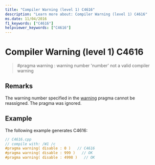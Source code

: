 ```yaml
---
title: "Compiler Warning (level 1) C4616"
description: "Learn more about: Compiler Warning (level 1) C4616"
ms.date: 11/04/2016
f1_keywords: ["C4616"]
helpviewer_keywords: ["C4616"]
---
```

# Compiler Warning (level 1) C4616

> #pragma warning : warning number 'number' not a valid compiler warning

## Remarks

The warning number specified in the [warning](../../preprocessor/warning.md) pragma cannot be reassigned. The pragma was ignored.

## Example

The following example generates C4616:

```cpp
// C4616.cpp
// compile with: /W1 /c
#pragma warning( disable : 0 )   // C4616
#pragma warning( disable : 999 )   // OK
#pragma warning( disable : 4998 )   // OK
```
